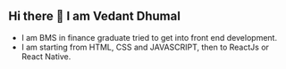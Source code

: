 ## Hi there 👋 I am Vedant Dhumal

- I am BMS in finance graduate tried to get into front end development.
- I am starting from HTML, CSS and JAVASCRIPT, then to ReactJs or React Native. 
<!--
**vedantdez/vedantdez** is a ✨ _special_ ✨ repository because its `README.md` (this file) appears on your GitHub profile.

Here are some ideas to get you started:

- 🔭 I’m currently working on ...
- 🌱 I’m currently learning ...
- 👯 I’m looking to collaborate on ...
- 🤔 I’m looking for help with ...
- 💬 Ask me about ...
- 📫 How to reach me: ...      
- 😄 Pronouns: ...
- ⚡ Fun fact: ...
-->
